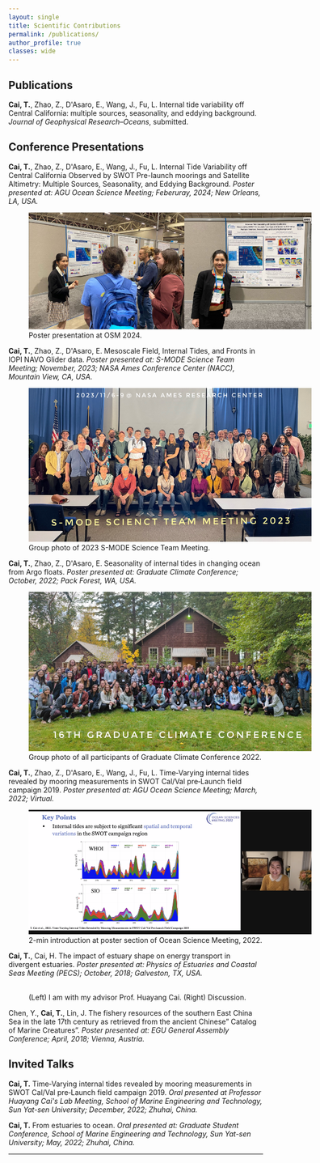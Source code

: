 ```yaml
---
layout: single
title: Scientific Contributions
permalink: /publications/
author_profile: true
classes: wide
---
```


## Publications

**Cai, T.**, Zhao, Z., D'Asaro, E., Wang, J., Fu, L. Internal tide variability off Central California: multiple sources, seasonality, and eddying background. *Journal of Geophysical Research&ndash;Oceans*, submitted.



## Conference Presentations
**Cai, T.**, Zhao, Z., D'Asaro, E., Wang, J., Fu, L. Internal Tide Variability off Central California Observed by SWOT Pre-launch moorings and Satellite Altimetry: Multiple Sources, Seasonality, and Eddying Background. *Poster presented at: AGU Ocean Science Meeting; Feberuray, 2024; New Orleans, LA, USA.*

<figure style="width: 560px" class="align-center">
  <img src="/assets/images/OSM2024.jpg" alt="">
  <figcaption> Poster presentation at OSM 2024.</figcaption>
</figure> 


**Cai, T.**, Zhao, Z., D'Asaro, E. Mesoscale Field, Internal Tides, and Fronts in IOPI NAVO Glider data. *Poster presented at: S-MODE Science Team Meeting; November, 2023; NASA Ames Conference Center (NACC), Mountain View, CA, USA.* 

<figure style="width: 560px" class="align-center">
  <img src="/assets/images/SMODE_2023.jpg" alt="">
  <figcaption> Group photo of 2023 S-MODE Science Team Meeting.</figcaption>
</figure> 

**Cai, T.**, Zhao, Z., D'Asaro, E. Seasonality of internal tides in changing ocean from Argo floats. *Poster presented at: Graduate Climate Conference; October, 2022; Pack Forest, WA, USA.* 

<figure style="width: 560px" class="align-center">
  <img src="/assets/images/GCC_2022.JPG" alt="">
  <figcaption> Group photo of all participants of Graduate Climate Conference 2022.</figcaption>
</figure> 

**Cai, T.**, Zhao, Z., D'Asaro, E., Wang, J., Fu, L. Time‑Varying internal tides revealed by mooring measurements in SWOT Cal/Val pre‑Launch field campaign 2019. *Poster presented at: AGU Ocean Science Meeting; March, 2022; Virtual.*

<figure style="width: 560px" class="align-center">
  <img src="/assets/images/OSM_22_Screenshot.png" alt="">
  <figcaption>2-min introduction at poster section of Ocean Science Meeting, 2022.</figcaption>
</figure> 

**Cai, T.**, Cai, H. The impact of estuary shape on energy transport in divergent estuaries. *Poster presented at: Physics of Estuaries and Coastal Seas Meeting (PECS); October, 2018; Galveston, TX, USA.*

<figure style="width: 560px" class="align-center">
  <img src="/assets/images/PECS.jpg" alt="">
  <figcaption> (Left) I am with my advisor Prof. Huayang Cai. (Right) Discussion. </figcaption>
</figure> 

Chen, Y., **Cai, T.**, Lin, J. The fishery resources of the southern East China Sea in the late 17th century as retrieved from the ancient Chinese” Catalog of Marine Creatures”. *Poster presented at: EGU General Assembly Conference; April, 2018; Vienna, Austria.*



## Invited Talks
**Cai, T.** Time‑Varying internal tides revealed by mooring measurements in SWOT Cal/Val pre‑Launch field campaign 2019. *Oral presented at Professor Huayang Cai's Lab Meeting, School of Marine Engineering and Technology, Sun Yat-sen University; December, 2022; Zhuhai, China.*

**Cai, T.** From estuaries to ocean. *Oral presented at: Graduate Student Conference, School of Marine Engineering and Technology, Sun Yat-sen University; May, 2022; Zhuhai, China.*

---

